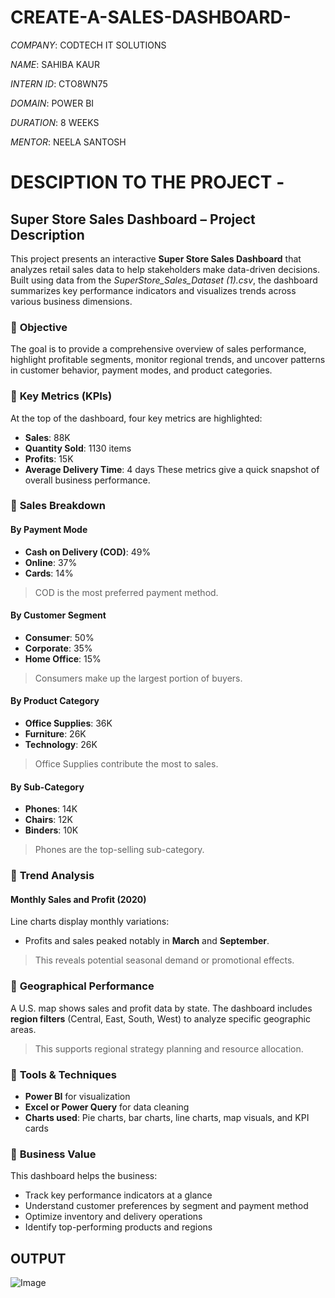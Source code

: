 # CREATE-A-SALES-DASHBOARD-

*COMPANY*: CODTECH IT SOLUTIONS

*NAME*: SAHIBA KAUR 

*INTERN ID*: CTO8WN75

*DOMAIN*: POWER BI 

*DURATION*: 8 WEEKS 

*MENTOR*: NEELA SANTOSH 

# DESCIPTION TO THE PROJECT -

## **Super Store Sales Dashboard – Project Description**
This project presents an interactive **Super Store Sales Dashboard** that analyzes retail sales data to help stakeholders make data-driven decisions. Built using data from the *SuperStore\_Sales\_Dataset (1).csv*, the dashboard summarizes key performance indicators and visualizes trends across various business dimensions.

### 🔹 **Objective**
The goal is to provide a comprehensive overview of sales performance, highlight profitable segments, monitor regional trends, and uncover patterns in customer behavior, payment modes, and product categories.

### 🔸 **Key Metrics (KPIs)**

At the top of the dashboard, four key metrics are highlighted:
* **Sales**: 88K
* **Quantity Sold**: 1130 items
* **Profits**: 15K
* **Average Delivery Time**: 4 days
These metrics give a quick snapshot of overall business performance.

### 🔸 **Sales Breakdown**

#### **By Payment Mode**
* **Cash on Delivery (COD)**: 49%
* **Online**: 37%
* **Cards**: 14%
> COD is the most preferred payment method.

#### **By Customer Segment**
* **Consumer**: 50%
* **Corporate**: 35%
* **Home Office**: 15%
> Consumers make up the largest portion of buyers.

#### **By Product Category**
* **Office Supplies**: 36K
* **Furniture**: 26K
* **Technology**: 26K
> Office Supplies contribute the most to sales.

#### **By Sub-Category**
* **Phones**: 14K
* **Chairs**: 12K
* **Binders**: 10K
> Phones are the top-selling sub-category.

### 🔸 **Trend Analysis**

#### **Monthly Sales and Profit (2020)**
Line charts display monthly variations:
* Profits and sales peaked notably in **March** and **September**.
> This reveals potential seasonal demand or promotional effects.

### 🔸 **Geographical Performance**
A U.S. map shows sales and profit data by state. The dashboard includes **region filters** (Central, East, South, West) to analyze specific geographic areas.
> This supports regional strategy planning and resource allocation.

### 🔸 **Tools & Techniques**
* **Power BI** for visualization
* **Excel or Power Query** for data cleaning
* **Charts used**: Pie charts, bar charts, line charts, map visuals, and KPI cards

### 🔸 **Business Value**
This dashboard helps the business:
* Track key performance indicators at a glance
* Understand customer preferences by segment and payment method
* Optimize inventory and delivery operations
* Identify top-performing products and regions

 ## OUTPUT
  ![Image](https://github.com/user-attachments/assets/f1d778eb-be37-46b0-afcd-cc9d86d4d377)

